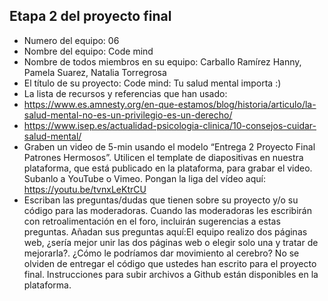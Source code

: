 ## Etapa 2 del proyecto final

- Numero del equipo: 06
- Nombre del equipo: Code mind
- Nombre de todos miembros en su equipo: Carballo Ramírez Hanny, Pamela Suarez, Natalia Torregrosa
- El título de su proyecto:  Code mind: Tu salud mental importa :)
- La lista de recursos y referencias que han usado:
- https://www.es.amnesty.org/en-que-estamos/blog/historia/articulo/la-salud-mental-no-es-un-privilegio-es-un-derecho/
- https://www.isep.es/actualidad-psicologia-clinica/10-consejos-cuidar-salud-mental/
- Graben un video de 5-min usando el modelo “Entrega 2 Proyecto Final Patrones Hermosos”. Utilicen el template de diapositivas en nuestra plataforma, que está publicado en la plataforma, para grabar el video. Subanlo a YouTube o Vimeo. Pongan la liga del vídeo aquí: https://youtu.be/tvnxLeKtrCU
- Escriban las preguntas/dudas que tienen sobre su proyecto y/o su código para las moderadoras. Cuando las moderadoras les escribirán con retroalimentación en el foro, incluirán sugerencias a estas preguntas. Añadan sus preguntas aquí:El equipo realizo dos páginas web, ¿sería mejor unir las dos páginas web o elegir solo una y tratar de mejorarla?. ¿Cómo le podríamos dar movimiento al cerebro?
No se olviden de entregar el código que ustedes han escrito para el proyecto final. Instrucciones para subir archivos a Github están disponibles en la plataforma.

